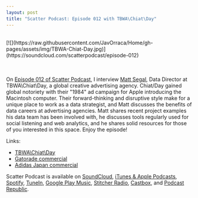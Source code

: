 ```yaml
---
layout: post
title: "Scatter Podcast: Episode 012 with TBWA\Chiat\Day"
---
```

<br>
[![](https://raw.githubusercontent.com/JavOrraca/Home/gh-pages/assets/img/TBWA-Chiat-Day.jpg)](https://soundcloud.com/scatterpodcast/episode-012)
<br>
<br>
<br>

On [Episode 012 of Scatter Podcast](https://soundcloud.com/scatterpodcast/episode-012), I interview [Matt Segal](https://www.linkedin.com/in/segalmatt/), Data Director at TBWA\Chiat\Day, a global creative advertising agency. Chiat/Day gained global notoriety with their "1984" ad campaign for Apple introducing the Macintosh computer. Their forward-thinking and disruptive style make for a unique place to work as a data strategist, and Matt discusses the benefits of data careers at advertising agencies. Matt shares recent project examples his data team has been involved with, he discusses tools regularly used for social listening and web analytics, and he shares solid resources for those of you interested in this space. Enjoy the episode!

Links:
* [TBWA\Chiat\Day](http://tbwachiatdayla.com)
* [Gatorade commercial](https://youtu.be/ZCEdBfBolWk)
* [Adidas Japan commercial](https://youtu.be/M1FOg-KHP28)

Scatter Podcast is available on [SoundCloud](https://soundcloud.com/scatterpodcast), [iTunes & Apple Podcasts](https://podcasts.apple.com/us/podcast/scatter-podcast/id1458544194), [Spotify](https://open.spotify.com/show/64UpJwByrdsrLSYObuEeHx?si=n_UlBzrYQv6ptBjeXfSOsw), [TuneIn](https://tunein.com/podcasts/Business--Economics-Podcasts/Scatter-Podcast-p1216105/), [Google Play Music](https://playmusic.app.goo.gl/?ibi=com.google.PlayMusic&isi=691797987&ius=googleplaymusic&apn=com.google.android.music&link=https://play.google.com/music/m/Iqayzaqkmvhu5op3yehzbj5bus4?t%3DScatter_Podcast%26pcampaignid%3DMKT-na-all-co-pr-mu-pod-16), [Stitcher Radio](https://www.stitcher.com/podcast/scatter-podcast/httpssoundcloudcomscatterpodcast), [Castbox](https://castbox.fm/channel/id2083174), and [Podcast Republic](https://www.podcastrepublic.net/podcast/1458544194).

